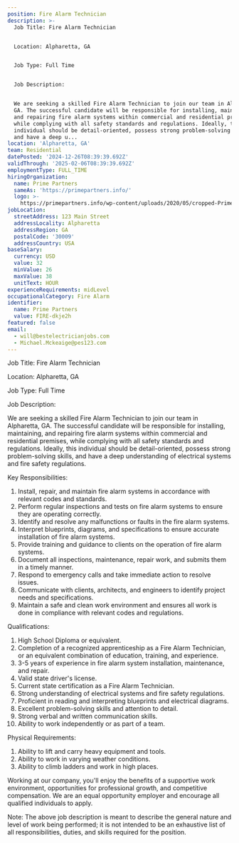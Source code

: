 ```yaml
---
position: Fire Alarm Technician
description: >-
  Job Title: Fire Alarm Technician


  Location: Alpharetta, GA


  Job Type: Full Time


  Job Description:


  We are seeking a skilled Fire Alarm Technician to join our team in Alpharetta,
  GA. The successful candidate will be responsible for installing, maintaining,
  and repairing fire alarm systems within commercial and residential premises,
  while complying with all safety standards and regulations. Ideally, this
  individual should be detail-oriented, possess strong problem-solving skills,
  and have a deep u...
location: 'Alpharetta, GA'
team: Residential
datePosted: '2024-12-26T08:39:39.692Z'
validThrough: '2025-02-06T08:39:39.692Z'
employmentType: FULL_TIME
hiringOrganization:
  name: Prime Partners
  sameAs: 'https://primepartners.info/'
  logo: >-
    https://primepartners.info/wp-content/uploads/2020/05/cropped-Prime-Partners-Logo-NO-BG-1-1.png
jobLocation:
  streetAddress: 123 Main Street
  addressLocality: Alpharetta
  addressRegion: GA
  postalCode: '30009'
  addressCountry: USA
baseSalary:
  currency: USD
  value: 32
  minValue: 26
  maxValue: 38
  unitText: HOUR
experienceRequirements: midLevel
occupationalCategory: Fire Alarm
identifier:
  name: Prime Partners
  value: FIRE-dkje2h
featured: false
email:
  - will@bestelectricianjobs.com
  - Michael.Mckeaige@pes123.com
---
```




Job Title: Fire Alarm Technician

Location: Alpharetta, GA

Job Type: Full Time

Job Description:

We are seeking a skilled Fire Alarm Technician to join our team in Alpharetta, GA. The successful candidate will be responsible for installing, maintaining, and repairing fire alarm systems within commercial and residential premises, while complying with all safety standards and regulations. Ideally, this individual should be detail-oriented, possess strong problem-solving skills, and have a deep understanding of electrical systems and fire safety regulations.

Key Responsibilities:

1. Install, repair, and maintain fire alarm systems in accordance with relevant codes and standards.
2. Perform regular inspections and tests on fire alarm systems to ensure they are operating correctly.
3. Identify and resolve any malfunctions or faults in the fire alarm systems.
4. Interpret blueprints, diagrams, and specifications to ensure accurate installation of fire alarm systems.
5. Provide training and guidance to clients on the operation of fire alarm systems.
6. Document all inspections, maintenance, repair work, and submits them in a timely manner.
7. Respond to emergency calls and take immediate action to resolve issues.
8. Communicate with clients, architects, and engineers to identify project needs and specifications.
9. Maintain a safe and clean work environment and ensures all work is done in compliance with relevant codes and regulations.

Qualifications:

1. High School Diploma or equivalent.
2. Completion of a recognized apprenticeship as a Fire Alarm Technician, or an equivalent combination of education, training, and experience.
3. 3-5 years of experience in fire alarm system installation, maintenance, and repair.
4. Valid state driver's license.
5. Current state certification as a Fire Alarm Technician.
6. Strong understanding of electrical systems and fire safety regulations.
7. Proficient in reading and interpreting blueprints and electrical diagrams.
8. Excellent problem-solving skills and attention to detail.
9. Strong verbal and written communication skills.
10. Ability to work independently or as part of a team.

Physical Requirements:

1. Ability to lift and carry heavy equipment and tools.
2. Ability to work in varying weather conditions.
3. Ability to climb ladders and work in high places.

Working at our company, you'll enjoy the benefits of a supportive work environment, opportunities for professional growth, and competitive compensation. We are an equal opportunity employer and encourage all qualified individuals to apply.

Note: The above job description is meant to describe the general nature and level of work being performed; it is not intended to be an exhaustive list of all responsibilities, duties, and skills required for the position.
